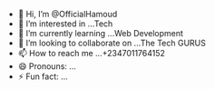- 👋 Hi, I’m @OfficialHamoud
- 👀 I’m interested in ...Tech
- 🌱 I’m currently learning ...Web Development
- 💞️ I’m looking to collaborate on ...The Tech GURUS
- 📫 How to reach me ...+2347011764152
- 😄 Pronouns: ...
- ⚡ Fun fact: ...

<!---
OfficialHamoud/OfficialHamoud is a ✨ special ✨ repository because its `README.md` (this file) appears on your GitHub profile.
You can click the Preview link to take a look at your changes.
--->
